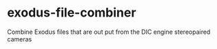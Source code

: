 # exodus-file-combiner
Combine Exodus files that are out put from the DIC engine stereopaired cameras
